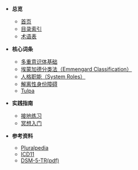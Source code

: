 - **总览**
  - <a href="#" onclick="window.location.hash = '#/Main_Page'; return false;">首页</a>
  - [目录索引](index.md)
  - [术语表](Glossary.md)

- **核心词条**
  - [多重意识体基础](entries/Plurality-Basics.md)
  - [埃蒙加德分类法（Emmengard Classification）](entries/系统角色与类型/Emmengard-Classification.md)
  - [人格职能（System Roles）](<entries/系统角色与类型/System-Roles.md>)
  - [解离性身份障碍](<entries/诊断与临床/DID.md>)
  - [Tulpa](<entries/系统角色与类型/Tulpa.md>)

- **实践指南**
  - [接地练习](<entries/实践与支持/Grounding.md>)
  - [冥想入门](<entries/实践与支持/Meditation.md>)

- **参考资料**
  - [Pluralpedia](https://pluralpedia.org/w/Main_Page)
  - [ICD11](https://icd.who.int/browse/2025-01/mms/zh)
  - [DSM-5-TR(pdf)](https://www.migna.ir/images/docs/files/000058/nf00058253-2.pdf)